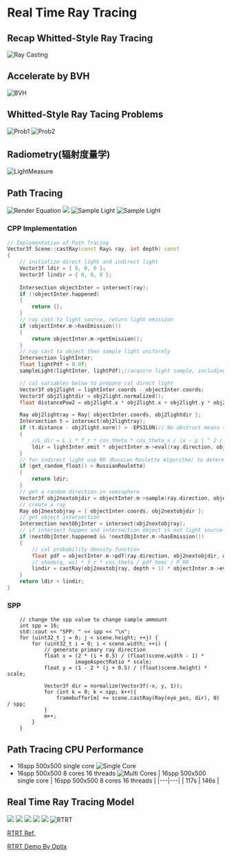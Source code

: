 # Real Time Ray Tracing

## Recap Whitted-Style Ray Tracing

![Ray Casting](imgs/RecursiveRayTracing.png)

## Accelerate by BVH

![BVH](imgs/BVH.png)

## Whitted-Style Ray Tacing Problems
![Prob1](imgs/WSRTProb1.png)
![Prob2](imgs/WSRTProb2.png)

## Radiometry(辐射度量学)

![LightMeasure](imgs/LightMeasurements.png)


## Path Tracing

![Render Equation](imgs/RenderEquation.png)
![](imgs/MonteCarlo.png)
![Sample Light](imgs/SampleLight1.png)
![Sample Light](imgs/SampleLight.png)

### CPP Implementation
```cpp
// Implementation of Path Tracing
Vector3f Scene::castRay(const Ray& ray, int depth) const
{
    // initialize direct light and indirect light
    Vector3f ldir = { 0, 0, 0 };
    Vector3f lindir = { 0, 0, 0 };
    
    Intersection objectInter = intersect(ray);
    if (!objectInter.happened)
    {
        return {};
    }
    // ray cast to light source, return light emission
    if (objectInter.m->hasEmission())
    {
        return objectInter.m->getEmission();
    }
    // ray cast to object then sample light uniformly
    Intersection lightInter;
    float lightPdf = 0.0f;
    sampleLight(lightInter, lightPdf);//acquire light sample, including light position and sample pdf

    // cal variables below to prepare cal direct light
    Vector3f obj2light = lightInter.coords - objectInter.coords;
    Vector3f obj2lightdir = obj2light.normalized();
    float distancePow2 = obj2light.x * obj2light.x + obj2light.y * obj2light.y + obj2light.z * obj2light.z;

    Ray obj2lightray = Ray{ objectInter.coords, obj2lightdir };
    Intersection t = intersect(obj2lightray);
	if (t.distance - obj2light.norm() > -EPSILON)// No obstruct means this light source is reachable
    {
        //L_dir = L_i * f_r * cos_theta * cos_theta_x / |x - p | ^ 2 / pdf_light
        ldir = lightInter.emit * objectInter.m->eval(ray.direction, obj2lightdir, objectInter.normal) * dotProduct(obj2lightdir, objectInter.normal) * dotProduct(-obj2lightdir, lightInter.normal) / distancePow2 / lightPdf;
    }
    // for indirect light use RR（Russian Roulette Algorithm) to determine whether continue to sample
    if (get_random_float() > RussianRoulette)
    {
        return ldir;
    }
    // get a random direction in semisphere
    Vector3f obj2nextobjdir = objectInter.m->sample(ray.direction, objectInter.normal).normalized();
    // create a ray
    Ray obj2nextobjray = { objectInter.coords, obj2nextobjdir };
    // get object intersection
    Intersection nextObjInter = intersect(obj2nextobjray);
    // if intersect happen and intersection object is not light source
    if (nextObjInter.happened && !nextObjInter.m->hasEmission())
    {
        // cal probability density function
        float pdf = objectInter.m->pdf(ray.direction, obj2nextobjdir, objectInter.normal);
        // shade(q, wi) * f_r * cos_theta / pdf_hemi / P_RR
        lindir = castRay(obj2nextobjray, depth + 1) * objectInter.m->eval(ray.direction, obj2nextobjdir, objectInter.normal) * dotProduct(obj2nextobjdir, objectInter.normal) / pdf / RussianRoulette;
    }
    return ldir + lindir;
}
```

### SPP
```
	// change the spp value to change sample ammount
    int spp = 16;
    std::cout << "SPP: " << spp << "\n";
    for (uint32_t j = 0; j < scene.height; ++j) {
        for (uint32_t i = 0; i < scene.width; ++i) {
            // generate primary ray direction
            float x = (2 * (i + 0.5) / (float)scene.width - 1) *
                      imageAspectRatio * scale;
            float y = (1 - 2 * (j + 0.5) / (float)scene.height) * scale;

            Vector3f dir = normalize(Vector3f(-x, y, 1));
            for (int k = 0; k < spp; k++){
                framebuffer[m] += scene.castRay(Ray(eye_pos, dir), 0) / spp;  
            }
            m++;
        }
    }
```

## Path Tracing CPU Performance
* 16spp 500x500 single core
![Single Core](imgs/singleCore.png)
* 16spp 500x500 8 cores 16 threads
![Multi Cores](imgs/multiCore.png)
| 16spp 500x500 single core | 16spp 500x500 8 cores 16 threads |
|---|---|
| 117s |  146s |

## Real Time Ray Tracing Model
![](imgs/RTX.png)
![](imgs/RTX2.png)
![](imgs/RTX3.png)
![](imgs/RTX4.png)
![](imgs/RTX5.png)
![RTRT](imgs/RTRTModel.png)

[RTRT Ref.](https://www.willusher.io/graphics/2019/11/20/the-sbt-three-ways)

[RTRT Demo By Optix](cornell_box.mp4)

